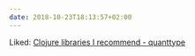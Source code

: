 ```yaml
---
date: 2018-10-23T18:13:57+02:00
---
```


Liked: [Clojure libraries I recommend - quanttype](https://quanttype.net/posts/2018-10-14-clojure-libraries-i-use-and-like.html)
